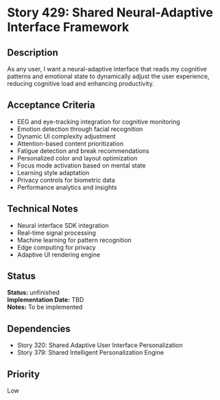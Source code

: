 # Story 429: Shared Neural-Adaptive Interface Framework

## Description
As any user, I want a neural-adaptive interface that reads my cognitive patterns and emotional state to dynamically adjust the user experience, reducing cognitive load and enhancing productivity.

## Acceptance Criteria
- EEG and eye-tracking integration for cognitive monitoring
- Emotion detection through facial recognition
- Dynamic UI complexity adjustment
- Attention-based content prioritization
- Fatigue detection and break recommendations
- Personalized color and layout optimization
- Focus mode activation based on mental state
- Learning style adaptation
- Privacy controls for biometric data
- Performance analytics and insights

## Technical Notes
- Neural interface SDK integration
- Real-time signal processing
- Machine learning for pattern recognition
- Edge computing for privacy
- Adaptive UI rendering engine


## Status
**Status:** unfinished  
**Implementation Date:** TBD  
**Notes:** To be implemented
## Dependencies
- Story 320: Shared Adaptive User Interface Personalization
- Story 379: Shared Intelligent Personalization Engine

## Priority
Low